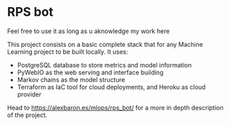 # RPS bot

Feel free to use it as long as u aknowledge my work here

This project consists on a basic complete stack that for any Machine Learning project to be built locally. It uses:

- PostgreSQL database to store metrics and model information
- PyWebIO as the web serving and interface building
- Markov chains as the model structure
- Terraform as IaC tool for cloud deployments, and Heroku as cloud provider


Head to https://alexbaron.es/mlops/rps_bot/ for a more in depth description of the project. 
